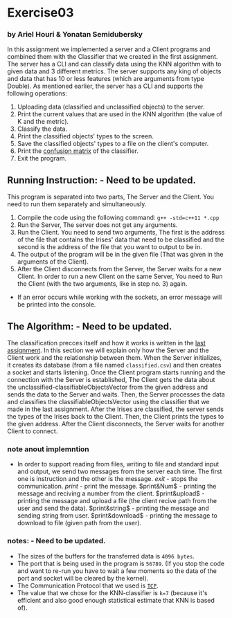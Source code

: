 # Exercise03
### by Ariel Houri & Yonatan Semidubersky

In this assignment we implemented a server and a Client programs and combined them with the Classifier that we created in the 
first assignment. The server has a CLI and can classify data using the KNN algorithm with to given data and 3 
different metrics. The server supports any king of objects and data that has 10 or less features (which are 
arguments from type Double). As mentioned earlier, the server has a CLI and supports the following operations:
1. Uploading data (classified and unclassified objects) to the server.
2. Print the current values that are used in the KNN algorithm (the value of K and the metric).
3. Classify the data. 
4. Print the classified objects' types to the screen.
5. Save the classified objects' types to a file on the client's computer.
6. Print the [confusion matrix](https://en.wikipedia.org/wiki/Confusion_matrix) of the classifier.
7. Exit the program.


## Running Instruction: - Need to be updated.
This program is separated into two parts, The Server and the Client. You need to run them separately and simultaneously.
1. Compile the code using the following command: `g++ -std=c++11 *.cpp`
2. Run the Server, The server does not get any arguments.
3. Run the Client. You need to send two arguments, The first is the address of the file that contains the Irises' data that need to be classified and the second is the address of the file that you want to output to be in.
4. The output of the program will be in the given file (That was given in the arguments of the Client).
5. After the Client disconnects from the Server, the Server waits for a new Client. In order to run a new Client on the same Server, You need to Run the Client (with the two arguments, like in step no. 3) again.
- If an error occurs while working with the sockets, an error message will be printed into the console.
## The Algorithm: - Need to be updated.
The classification precces itself and how it works is written in the [last assignment](https://github.com/arielhouri/Exercise01#readme). In this section we will explain only how the Server and the Client work and the relationship between them.
When the Server initializes, it creates its database (from a file named `classified.csv`) and then creates a socket and starts listening. Once the Client program starts running and the connection with the Server is established, The Client gets the data about the unclassified-classifiableObjectsVector from the given address and sends the data to the Server and waits. Then, the Server processes the data and classifies the classifiableObjectsVector using the classifier that we made in the last assignment. After the Irises are classified, the server sends the types of the Irises back to the Client. Then, the Client prints the types to the given address. After the Client disconnects, the Server waits for another Client to connect.

### note anout implemntion 
- In order to support reading from files, writing to file and standard input and output, we send two messages from the server each time.
The first one is instruction and the other is the message.
$exit$ - stops the communication.
$print$ - print the message.
$print&Num$ - printing the message and reciving a number from the client.
$print&upload$ - printing the message and upload a file (the client recive path from the user and send the data).
$print&string$ - printing the message and sending string from user.
$print&download$ - printing the message to download to file (given path from the user).
### notes: - Need to be updated.
- The sizes of the buffers for the transferred data is `4096 bytes`.
- The port that is being used in the program is `56789`. (If you stop the code and want to re-run you have to wait a 
  few moments so the data of the port and socket will be cleared by the kernel).
- The Communication Protocol that we used is [`TCP`](https://he.wikipedia.org/wiki/Transmission_Control_Protocol).
- The value that we chose for the KNN-classifier is `k=7` (because it's efficient and also good enough statistical estimate that KNN is based of).
